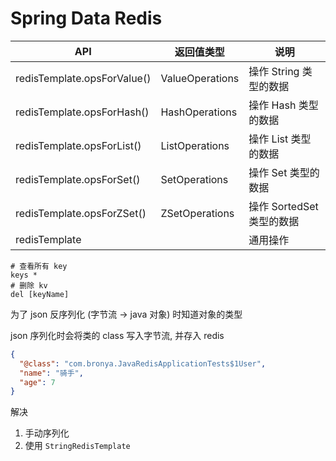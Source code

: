 # Spring Data Redis

| API                         | 返回值类型      | 说明                      |
| --------------------------- | --------------- | ------------------------- |
| redisTemplate.opsForValue() | ValueOperations | 操作 String 类型的数据    |
| redisTemplate.opsForHash()  | HashOperations  | 操作 Hash 类型的数据      |
| redisTemplate.opsForList()  | ListOperations  | 操作 List 类型的数据      |
| redisTemplate.opsForSet()   | SetOperations   | 操作 Set 类型的数据       |
| redisTemplate.opsForZSet()  | ZSetOperations  | 操作 SortedSet 类型的数据 |
| redisTemplate               |                 | 通用操作                  |

```shell
# 查看所有 key
keys *
# 删除 kv
del [keyName]
```

为了 json 反序列化 (字节流 -> java 对象) 时知道对象的类型

json 序列化时会将类的 class 写入字节流, 并存入 redis

```json
{
  "@class": "com.bronya.JavaRedisApplicationTests$1User",
  "name": "骑手",
  "age": 7
}
```

解决

1. 手动序列化
2. 使用 `StringRedisTemplate`
